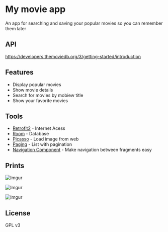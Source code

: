 # My movie app
 An app for searching and saving your popular movies so you can remember them later

## API

https://developers.themoviedb.org/3/getting-started/introduction
 
## Features

* Display popular movies
* Show movie details
* Search for movies by mobiew title
* Show your favorite movies

## Tools


- [Retrofit2](https://square.github.io/retrofit/) - Internet Acess
- [Room](https://developer.android.com/training/data-storage/room) - Database
- [Picasso](https://square.github.io/picasso/) - Load image from web
- [Paging](https://developer.android.com/topic/libraries/architecture/paging) - List with pagination 
- [Navigation Component](https://developer.android.com/guide/navigation/navigation-getting-started) - Make navigation between fragments easy

 
 ## Prints
![Imgur](https://i.imgur.com/QdoLX1S.png)

![Imgur](https://i.imgur.com/TdPjcjR.png)

![Imgur](https://i.imgur.com/M8fcfBf.png)

## License

GPL v3
